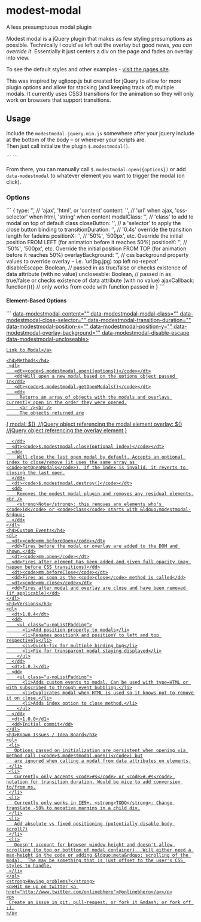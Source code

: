 # modest-modal
A less presumptuous modal plugin

<p>
  Modest modal is a jQuery plugin that makes as few styling presumptions as possible.  Technically I could've left out the overlay but good news, <em>you can override it</em>. Essentially it just centers a div on the page and fades an overlay into view.
</p>
<p>
  To see the default styles and other examples - <a href="http://jrhalchak.github.io/modest-modal/">visit the pages site</a>.
</p>
<p>
  This was inspired by uglipop.js but created for jQuery to allow for more plugin options and allow for stacking (and keeping track of) multiple modals. It currently uses CSS3 transitions for the animation so they will only work on browsers that support transitions.
</p>
<h2>Usage</h2>
<p>
  Include the <code>modestmodal.jquery.min.js</code> somewhere after your jquery include at the bottom of the body &ndash; or wherever your scripts are.
  <br />
  Then just call initialize the plugin <code>$.modestmodal()</code>.
</p>
```
<script src="https://code.jquery.com/jquery-1.11.3.min.js"></script>
<script src="compiled/modestmodal.jquery.js"></script>
<script>
  $.modestmodal()
</script>
```
<p>
  From there, you can manually call <code>$.modestmodal.open({options})</code> or add <code>data-modestmodal</code> to whatever element you want to trigger the modal (on click).
</p>
<h3>Options</h3>
```
{
  type: '', // 'ajax', 'html', or 'content'
  content: '', // 'url' when ajax, 'css-selector' when html, 'string' when content
  modalClass: '', // 'class' to add to modal on top of default class
  closeButton: '', // a 'selector' to apply the close button binding to
  transitionDuration: '', // '0.4s' override the transition length for fadeins
  positionX: '', // '50%', '500px', etc. Override the initial position FROM LEFT (for animation before it reaches 50%)
  positionY: '', // '50%', '500px', etc. Override the initial position FROM TOP (for animation before it reaches 50%)
  overlayBackground: '', // css background property values to override overlay – i.e. 'url(bg.jpg) top left no-repeat'
  disableEscape: Boolean, // passed in as true/false or checks existence of data attribute (with no value)
  uncloseable: Boolean, // passed in as true/false or checks existence of data attribute (with no value)
  ajaxCallback: function(){} // only works from code with function passed in
}
```
<h4>Element-Based Options</h4>
```
<a href="#"
    data-modestmodal
    data-modestmodal-type="" <!-- 'ajax', 'html', or 'content' -->
    data-modestmodal-content="" <!-- 'url' when ajax, 'css-selector' when html, 'string' when content -->
    data-modestmodal-modal-class="" <!-- 'class' to add to modal on top of default class -->
    data-modestmodal-close-selector="" <!-- a 'selector' to apply the close button binding to -->
    data-modestmodal-transition-duration="" <!-- '0.4s' override the transition length for fadeins -->
    data-modestmodal-position-x="" <!-- '50%', '500px', etc. Override the initial position FROM LEFT (for animation before it reaches 50%) -->
    data-modestmodal-position-y="" <!-- '50%', '500px', etc. Override the initial position FROM TOP (for animation before it reaches 50%) -->
    data-modestmodal-overlay-background="" <!-- css background property values to override overlay – i.e. 'url(bg.jpg) top left no-repeat' -->
    data-modestmodal-disable-escape <!-- use data attribute as a boolean (no value) -->
    data-modestmodal-uncloseable> <!-- use data attribute as a boolean (no value) -->

    Link to Modal</a>
```
<h4>Methods</h4>
 <dl>
   <dt><code>$.modestmodal.open({options})</code></dt>
   <dd>Will open a new modal based on the options object passed in</dd>
   <dt><code>$.modestmodal.getOpenModals()</code></dt>
   <dd>
     Returns an array of objects with the modals and overlays currently open in the order they were opened.
     <br /><br />
     The objects returned are
 ```
 {
   modal: $(), //jQuery object referencing the modal element
   overlay: $() //jQuery object referencing the overlay element
 }
 ```
   </dd>
   <dt><code>$.modestmodal.close(optional index)</code></dt>
   <dd>
     Will close the last open modal by default. Accepts an optional index to close/remove (it uses the same array as <code>getOpenModals</code>). If the index is invalid, it reverts to closing the last open.
   </dd>
   <dt><code>$.modestmodal.destroy()</code></dt>
   <dd>
     Removes the modest modal plugin and removes any residual elements.<br />
     <strong>Note</strong>: this removes any elements who's <code>id</code> or <code>class</code> starts with &ldquo;modestmodal-&rdquo;
   </dd>
 </dl>
 <h4>Custom Events</h4>
 <dl>
   <dt><code>mm.beforeOpen</code></dt>
   <dd>Fires before the modal or overlay are added to the DOM and shown.</dd>
   <dt><code>mm.open</code></dt>
   <dd>Fires after element has been added and given full opacity (may happen before CSS transitions)</dd>
   <dt><code>mm.beforeClose</code></dt>
   <dd>Fires as soon as the <code>close</code> method is called</dd>
   <dt><code>mm.close</code></dt>
   <dd>Fires after modal and overlay are close and have been removed (if applicable)</dd>
 </dl>
 <h3>Versions</h3>
 <dl>
   <dt>1.0.4</dt>
   <dd>
     <ul class="u-noListPadding">
       <li>Add position property to modals</li>
       <li>Renames positionX and positionY to left and top respectively</li>
       <li>Quick-fix for multiple binding bug</li>
       <li>Fix for transparent modal staying displayed</li>
     </ul>
   </dd>
   <dt>1.0.3</d1>
   <dd>
     <ul class="u-noListPadding">
       <li>Adds custom events to modal. Can be used with type=HTML or with subscribed to through event bubbling.</li>
       <li>Duplicates modal when HTML is used so it knows not to remove it on close.</li>
       <li>Adds index option to close method.</li>
     </ul>
   </dd>
   <dt>1.0.0</d1>
   <dd>Initial commit</dd>
 </dl>
<h3>Known Issues / Idea Board</h3>
<ol>
  <li>
    Options passed on initialization are persistent when opening via method call (<code>$.modestmodal.open()</code>) but
    are ignored when calling a modal from data attributes on elements.
  </li>
  <li>
    Currently only accepts <code>#s</code> or <code>#.#s</code> notation for transition duration. Would be mice to add conversion to/from ms.
  </li>
  <li>
    Currently only works in IE9+. <strong>TODO</strong>: Change translate -50% to negative margins in a child div.
  </li>
  <li>
    Add absolute vs fixed positioning (potentially disable body scroll?)
  </li>
  <li>
    Doesn't account for browser window height and doesn't allow scrolling (to top or botttom of modal container).  Will either need a max-height in the code or adding &ldquo;meta&rdquo; scrolling of the modal.  The may be something that is just offset to the user's CSS styles to handle.
  </li>
</ol>
<strong>Having problems?</strong>
<p>Hit me up on twitter <a href="http://www.twitter.com/onlinebhero">@onlinebhero</a></p>
<p>
  Create an issue in git, pull-request, or fork it &mdash; or fork off ;).
</p>
